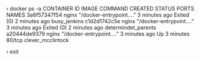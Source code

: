 › docker ps -a
CONTAINER ID        IMAGE               COMMAND                  CREATED             STATUS                     PORTS               NAMES
3a6f57347f54        nginx               "/docker-entrypoint.…"   3 minutes ago       Exited (0) 2 minutes ago                       busy_jenkins
c1d2d1742c5e        nginx               "/docker-entrypoint.…"   3 minutes ago       Exited (0) 2 minutes ago                       determindet_parents
a20444de9379        nginx               "/docker-entrypoint.…"   3 minutes ago       Up 3 minutes               80/tcp              clever_mcclintock

› exit